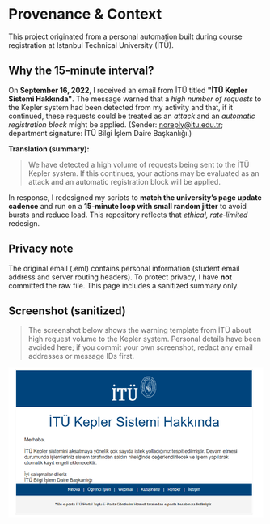 # Provenance & Context

This project originated from a personal automation built during course registration at Istanbul Technical University (İTÜ).

## Why the 15‑minute interval?

On **September 16, 2022**, I received an email from İTÜ titled **"İTÜ Kepler Sistemi Hakkında"**. The message warned that a *high number of requests* to the Kepler system had been detected from my activity and that, if it continued, these requests could be treated as an *attack* and an *automatic registration block* might be applied. (Sender: noreply@itu.edu.tr; department signature: İTÜ Bilgi İşlem Daire Başkanlığı.)

**Translation (summary):**

> We have detected a high volume of requests being sent to the İTÜ Kepler system. If this continues, your actions may be evaluated as an attack and an automatic registration block will be applied.

In response, I redesigned my scripts to **match the university’s page update cadence** and run on a **15‑minute loop with small random jitter** to avoid bursts and reduce load. This repository reflects that *ethical, rate‑limited* redesign.

## Privacy note

The original email (.eml) contains personal information (student email address and server routing headers). To protect privacy, I have **not** committed the raw file. This page includes a sanitized summary only.


## Screenshot (sanitized)

> The screenshot below shows the warning template from İTÜ about high request volume to the Kepler system.
> Personal details have been avoided here; if you commit your own screenshot, redact any email addresses or message IDs first.

![İTÜ Kepler warning](images/itu-kepler-warning.png)
